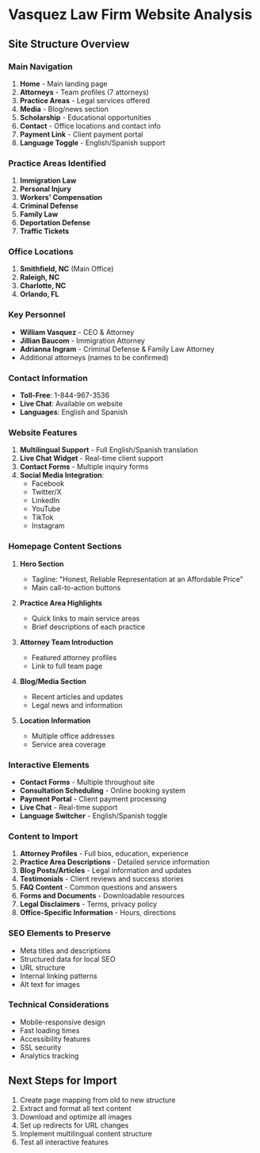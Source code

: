 # Vasquez Law Firm Website Analysis

## Site Structure Overview

### Main Navigation

1. **Home** - Main landing page
2. **Attorneys** - Team profiles (7 attorneys)
3. **Practice Areas** - Legal services offered
4. **Media** - Blog/news section
5. **Scholarship** - Educational opportunities
6. **Contact** - Office locations and contact info
7. **Payment Link** - Client payment portal
8. **Language Toggle** - English/Spanish support

### Practice Areas Identified

1. **Immigration Law**
2. **Personal Injury**
3. **Workers' Compensation**
4. **Criminal Defense**
5. **Family Law**
6. **Deportation Defense**
7. **Traffic Tickets**

### Office Locations

1. **Smithfield, NC** (Main Office)
2. **Raleigh, NC**
3. **Charlotte, NC**
4. **Orlando, FL**

### Key Personnel

- **William Vasquez** - CEO & Attorney
- **Jillian Baucom** - Immigration Attorney
- **Adrianna Ingram** - Criminal Defense & Family Law Attorney
- Additional attorneys (names to be confirmed)

### Contact Information

- **Toll-Free**: 1-844-967-3536
- **Live Chat**: Available on website
- **Languages**: English and Spanish

### Website Features

1. **Multilingual Support** - Full English/Spanish translation
2. **Live Chat Widget** - Real-time client support
3. **Contact Forms** - Multiple inquiry forms
4. **Social Media Integration**:
   - Facebook
   - Twitter/X
   - LinkedIn
   - YouTube
   - TikTok
   - Instagram

### Homepage Content Sections

1. **Hero Section**

   - Tagline: "Honest, Reliable Representation at an Affordable Price"
   - Main call-to-action buttons

2. **Practice Area Highlights**

   - Quick links to main service areas
   - Brief descriptions of each practice

3. **Attorney Team Introduction**

   - Featured attorney profiles
   - Link to full team page

4. **Blog/Media Section**

   - Recent articles and updates
   - Legal news and information

5. **Location Information**
   - Multiple office addresses
   - Service area coverage

### Interactive Elements

- **Contact Forms** - Multiple throughout site
- **Consultation Scheduling** - Online booking system
- **Payment Portal** - Client payment processing
- **Live Chat** - Real-time support
- **Language Switcher** - English/Spanish toggle

### Content to Import

1. **Attorney Profiles** - Full bios, education, experience
2. **Practice Area Descriptions** - Detailed service information
3. **Blog Posts/Articles** - Legal information and updates
4. **Testimonials** - Client reviews and success stories
5. **FAQ Content** - Common questions and answers
6. **Forms and Documents** - Downloadable resources
7. **Legal Disclaimers** - Terms, privacy policy
8. **Office-Specific Information** - Hours, directions

### SEO Elements to Preserve

- Meta titles and descriptions
- Structured data for local SEO
- URL structure
- Internal linking patterns
- Alt text for images

### Technical Considerations

- Mobile-responsive design
- Fast loading times
- Accessibility features
- SSL security
- Analytics tracking

## Next Steps for Import

1. Create page mapping from old to new structure
2. Extract and format all text content
3. Download and optimize all images
4. Set up redirects for URL changes
5. Implement multilingual content structure
6. Test all interactive features
